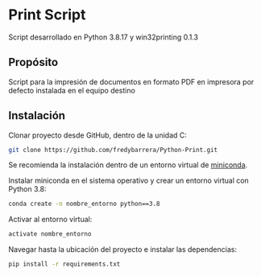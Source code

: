 # Print Script

Script desarrollado en Python 3.8.17 y win32printing 0.1.3

## Propósito

Script para la impresión de documentos en formato PDF en impresora por defecto instalada en el equipo destino

## Instalación

Clonar proyecto desde GitHub, dentro de la unidad C:
```bash
git clone https://github.com/fredybarrera/Python-Print.git
```

Se recomienda la instalación dentro de un entorno virtual de [miniconda](https://docs.conda.io/en/latest/miniconda.html).

Instalar miniconda en el sistema operativo y crear un entorno virtual con Python 3.8:
```bash
conda create -n nombre_entorno python==3.8
```
Activar al entorno virtual:
```bash
activate nombre_entorno 
```
Navegar hasta la ubicación del proyecto e instalar las dependencias:

```bash
pip install -r requirements.txt
```

